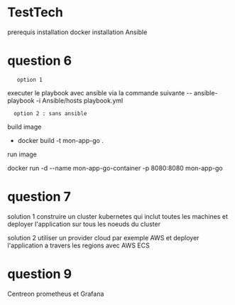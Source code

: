 # TestTech
prerequis 
installation docker 
installation Ansible 

# question 6
       option 1
executer le playbook avec ansible via la commande suivante 
--  ansible-playbook -i Ansible/hosts playbook.yml

      option 2 : sans ansible
build image 
- docker build -t mon-app-go .

run image 

docker run -d --name mon-app-go-container -p 8080:8080 mon-app-go

# question 7
solution 1 
construire un cluster kubernetes qui inclut toutes les machines et deployer l'application sur tous les noeuds du cluster  

solution 2 
utiliser un  provider cloud  par exemple AWS et deployer l'application a travers les regions  avec AWS ECS 

# question 9
 Centreon 
 prometheus et Grafana

